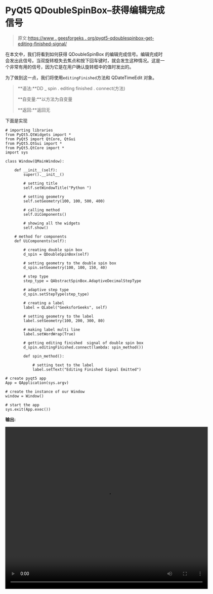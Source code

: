 # PyQt5 QDoubleSpinBox–获得编辑完成信号

> 原文:[https://www . geesforgeks . org/pyqt5-qdoublespinbox-get-editing-finished-signal/](https://www.geeksforgeeks.org/pyqt5-qdoublespinbox-getting-editing-finished-signal/)

在本文中，我们将看到如何获得 QDoubleSpinBox 的编辑完成信号。编辑完成时会发出此信号。当双旋转框失去焦点和按下回车键时，就会发生这种情况。这是一个非常有用的信号，因为它是在用户确认旋转框中的值时发出的。

为了做到这一点，我们将使用`editingFinished`方法和 QDateTimeEdit 对象。

> **语法:**DD _ spin . editing finished . connect(方法)
> 
> **自变量:**以方法为自变量
> 
> **返回:**返回无

下面是实现

```
# importing libraries
from PyQt5.QtWidgets import * 
from PyQt5 import QtCore, QtGui
from PyQt5.QtGui import * 
from PyQt5.QtCore import * 
import sys

class Window(QMainWindow):

    def __init__(self):
        super().__init__()

        # setting title
        self.setWindowTitle("Python ")

        # setting geometry
        self.setGeometry(100, 100, 500, 400)

        # calling method
        self.UiComponents()

        # showing all the widgets
        self.show()

    # method for components
    def UiComponents(self):

        # creating double spin box
        d_spin = QDoubleSpinBox(self)

        # setting geometry to the double spin box
        d_spin.setGeometry(100, 100, 150, 40)

        # step type
        step_type = QAbstractSpinBox.AdaptiveDecimalStepType

        # adaptive step type
        d_spin.setStepType(step_type)

        # creating a label
        label = QLabel("GeeksforGeeks", self)

        # setting geometry to the label
        label.setGeometry(100, 200, 300, 80)

        # making label multi line
        label.setWordWrap(True)

        # getting editing finished  signal of double spin box
        d_spin.editingFinished.connect(lambda: spin_method())

        def spin_method():

            # setting text to the label
            label.setText("Editing Finished Signal Emitted")

# create pyqt5 app
App = QApplication(sys.argv)

# create the instance of our Window
window = Window()

# start the app
sys.exit(App.exec())
```

**输出:**

<video class="wp-video-shortcode" id="video-451453-1" width="640" height="512" preload="metadata" controls=""><source type="video/mp4" src="https://media.geeksforgeeks.org/wp-content/uploads/20200713014545/Python-2020-07-13-01-45-18.mp4?_=1">[https://media.geeksforgeeks.org/wp-content/uploads/20200713014545/Python-2020-07-13-01-45-18.mp4](https://media.geeksforgeeks.org/wp-content/uploads/20200713014545/Python-2020-07-13-01-45-18.mp4)</video>